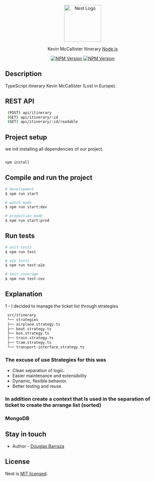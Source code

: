 <p align="center">
  <a href="http://nestjs.com/" target="blank"><img src="https://nestjs.com/img/logo-small.svg" width="120" alt="Nest Logo" /></a>
</p>

<p align="center">Kevin McCallister Itinerary <a href="http://nodejs.org" target="_blank">Node.js</a>
    <p align="center">
<a href="https://www.npmjs.com/~nestjscore" target="_blank"><img src="https://img.shields.io/npm/v/@nestjs/core.svg" alt="NPM Version" /></a>
<a href="https://www.npmjs.com/~nestjscore" target="_blank"><img src="https://img.shields.io/npm/v/@nestjs/core.svg" alt="NPM Version" /></a>
</p>
  <!--[![Backers on Open Collective](https://opencollective.com/nest/backers/badge.svg)](https://opencollective.com/nest#backer)
  [![Sponsors on Open Collective](https://opencollective.com/nest/sponsors/badge.svg)](https://opencollective.com/nest#sponsor)-->

## Description

TypeScript itinerary Kevin McCallister (Lost in Europe).

## REST API

```bash
 (POST) api/itinerary
 (GET) api/itinerary/:id
 (GET) api/itinerary/:id/readable
```

## Project setup

we init installing all dependencies of our project.

```bash

npm install

```

## Compile and run the project

```bash
# development
$ npm run start

# watch mode
$ npm run start:dev

# production mode
$ npm run start:prod
```

## Run tests

```bash
# unit tests
$ npm run test

# e2e tests
$ npm run test:e2e

# test coverage
$ npm run test:cov
```

## Explanation

1 - I decided to manage the ticket list through strategies

```bash
 src/itinerary
 └── strategies
 ├── airplane.strategy.ts
 ├── boat.strategy.ts
 ├── bus.strategy.ts
 ├── train.strategy.ts
 ├── tram.strategy.ts
 └── transport-interface.strategy.ts
```

### The excuse of use Strategies for this was

- Clean separation of logic.
- Easier maintenance and extensibility
- Dynamic, flexible behavior.
- Better testing and reuse.

### In addition create a context that Is used in the separation of ticket to create the arrange list (sorted)

### MongoDB

## Stay in touch

- Author - [Douglas Barraza](https://www.linkedin.com/in/douglas-barraza/)

## License

Nest is [MIT licensed](https://github.com/nestjs/nest/blob/master/LICENSE).
